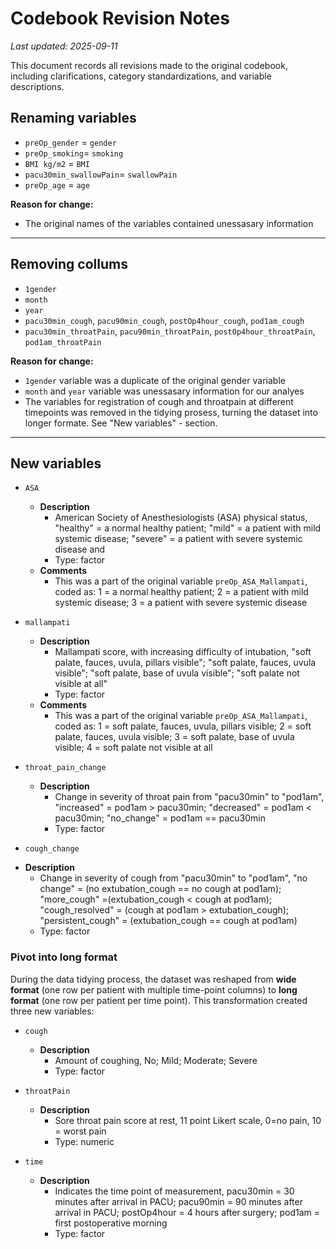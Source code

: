 # Codebook Revision Notes  

_Last updated: 2025-09-11_  
  
This document records all revisions made to the original codebook, including clarifications, category standardizations, and variable descriptions.

## Renaming variables  
* `preOp_gender` = `gender`  
* `preOp_smoking`= `smoking`  
* `BMI kg/m2` = `BMI`  
* `pacu30min_swallowPain`= `swallowPain`  
* `preOp_age` = `age`  
    
**Reason for change:**  
- The original names of the variables contained unessasary information 

---

## Removing collums  
* `1gender` 
* `month`
* `year`
* `pacu30min_cough`, `pacu90min_cough`, `postOp4hour_cough`, `pod1am_cough`
* `pacu30min_throatPain`, `pacu90min_throatPain`, `postOp4hour_throatPain`, `pod1am_throatPain`

  
**Reason for change:**    
- `1gender` variable was a duplicate of the original gender variable
- `month` and `year` variable was unessasary information for our analyes
-  The variables for registration of cough and throatpain at different timepoints was removed in the tidying prosess, turning the dataset into longer formate. See "New variables" - section.     

---

## New variables   
* `ASA`
  + **Description**  
    - American Society of Anesthesiologists (ASA) physical status, "healthy" = a normal healthy patient; "mild" = a patient with mild systemic disease; "severe" = a patient with severe systemic disease and
    - Type: factor
  + **Comments**
    - This was a part of the original variable `preOp_ASA_Mallampati`, coded as: 1 = a normal healthy patient; 2 = a patient with mild systemic disease; 3 = a patient with severe systemic disease
      
* `mallampati`
  + **Description**    
    - Mallampati score, with increasing difficulty of intubation, "soft palate, fauces, uvula, pillars visible"; "soft palate, fauces, uvula visible"; "soft palate, base of uvula visible"; "soft palate not visible at all"  
    - Type: factor   
  + **Comments**
    - This was a part of the original variable `preOp_ASA_Mallampati`, coded as: 1 = soft palate, fauces, uvula, pillars visible; 2 = soft palate, fauces, uvula visible; 3 = soft palate, base of uvula visible; 4 = soft palate not visible at all
  
* `throat_pain_change`
  + **Description**    
    - Change in severity of throat pain from "pacu30min" to "pod1am", "increased" = pod1am > pacu30min; "decreased" = pod1am < pacu30min; "no_change" =  pod1am == pacu30min
    - Type: factor   
  
 * `cough_change`
  + **Description**      
    - Change in severity of cough from "pacu30min" to "pod1am", "no change" = (no extubation_cough  == no cough at pod1am); "more_cough" =(extubation_cough < cough at pod1am);  "cough_resolved" = (cough at pod1am > extubation_cough); "persistent_cough" = (extubation_cough  == cough at pod1am)  
    - Type: factor  
   

### Pivot into long format
During the data tidying process, the dataset was reshaped from **wide format** (one row per patient with multiple time-point columns) to **long format** (one row per patient per time point). This transformation created three new variables:     

* `cough`
  + **Description**    
    - Amount of coughing, No; Mild; Moderate; Severe  
    - Type: factor
      
* `throatPain`
  + **Description**      
    - Sore throat pain score at rest, 11 point Likert scale, 0=no pain, 10 = worst pain   
    - Type: numeric  
  
* `time`  
  + **Description**      
    - Indicates the time point of measurement, pacu30min = 30 minutes after arrival in PACU; pacu90min = 90 minutes after arrival in PACU; postOp4hour = 4 hours after surgery; pod1am = first postoperative morning  
    - Type: factor  
  
